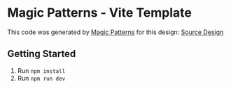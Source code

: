 # Magic Patterns - Vite Template

This code was generated by [Magic Patterns](https://magicpatterns.com) for this design: [Source Design](https://magicpatterns.com/c/kd6pittfpkftd4wghsqfkn)

## Getting Started

1. Run `npm install`
2. Run `npm run dev`
